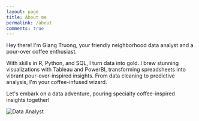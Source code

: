 ```yaml
---
layout: page
title: About me
permalink: /about
comments: true
---
```


<div class="row justify-content-between">
<div class="col-md-8 pr-5">

<p>Hey there! I'm Giang Truong, your friendly neighborhood data analyst and a pour-over coffee enthusiast.
  
  With skills in R, Python, and SQL, I turn data into gold. I brew stunning visualizations with Tableau and PowerBI, transforming spreadsheets into vibrant pour-over-inspired insights. From data cleaning to predictive analysis, I'm your coffee-infused wizard. 
  
  Let's embark on a data adventure, pouring specialty coffee-inspired insights together!</p>
  
<p class="mb-5"><img class="shadow-lg" src="{{site.baseurl}}/assets/images/data-analyst-colleagues-in-office.jpeg" alt="Data Analyst" /></p>


